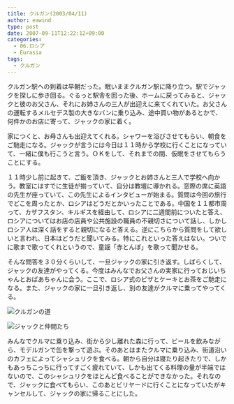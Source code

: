 ```yaml
---
title: クルガン(2003/04/11)
author: eawind
type: post
date: 2007-09-11T12:22:12+09:00
categories:
  - 06.ロシア
  - Eurasia
tags:
  - クルガン
---
```

クルガン駅への到着は早朝だった。眠いままクルガン駅に降り立つ。駅でジャックを探しに歩き回る。ぐるっと駅舎を回った後、ホームに戻ってみると、ジャックと彼のお父さん、それにお姉さんの三人が出迎えに来てくれていた。お父さんの運転するメルセデス製の大きなバンに乗り込み、途中買い物があるとかで、何件かのお店に寄って、ジャックの家に着く。

家につくと、お母さんも出迎えてくれる。シャワーを浴びさせてもらい、朝食をご馳走になる。ジャックが言うには今日は１１時から学校に行くことになっていて、一緒に僕も行こうと言う。ＯＫをして、それまでの間、仮眠をさせてもらうことにする。

１１時少し前に起きて、ご飯を頂き、ジャックとお姉さんと三人で学校へ向かう。教室にはすでに生徒が揃っていて、自分は教壇に導かれる。窓際の席に英語の先生が座っていて、この先生によるインタビューが始まる。質問は今回の旅行でどこを周ったとか、ロシアはどうだとかいったことである。中国を１１都市周って、カザフスタン、キルギスを経由して、ロシアに二週間前についたと答え、ロシアについてはお店の店員や公共施設の職員の不親切さについて話し、しかしロシア人は深く話をすると親切になると答える。逆にこちらから質問をして欲しいと言われ、日本はどうだと聞いてみる。特にこれといった答えはない。ついでに歌まで歌ってくれというので、童謡「赤とんぼ」を歌って聞かせる。

そんな問答を３０分くらいして、一旦ジャックの家に引き返す。しばらくして、ジャックの友達がやってくる。今度はみんなでお父さんの実家に行っておじいちゃんとおばあちゃんに会う。ここで、ロシア式のピザとケーキとお茶をご馳走になる。また、ジャックの家に一旦引き返し、別の友達がクルマに乗ってやってくる。

![クルガンの道](/img/2007/09/200304111825541.jpg)

![ジャックと仲間たち](/img/2007/09/200304111906021.jpg)

みんなでクルマに乗り込み、街から少し離れた森に行って、ビールを飲みながら、モデルガンで缶を撃って遊ぶ。そのあとはまたクルマに乗り込み、街道沿いのカフェによってシャシュリクを食べる。朝から自分は寝たり起きたりで、しかもあっちこっちに行ってすごく疲れていて、しかも出てくる料理の量が半端ではないので、このシャシュリクをほとんど食べることができなかった。それなので、ジャックに食べてもらい、このあとビリヤードに行くことになっていたがキャンセルして、ジャックの家に帰ることにした。
